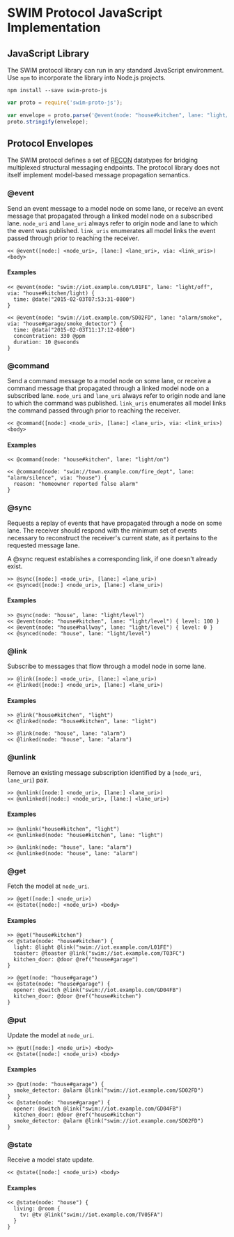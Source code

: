 # SWIM Protocol JavaScript Implementation

## JavaScript Library

The SWIM protocol library can run in any standard JavaScript environment.
Use `npm` to incorporate the library into Node.js projects.

```
npm install --save swim-proto-js
```

```js
var proto = require('swim-proto-js');

var envelope = proto.parse('@event(node: "house#kitchen", lane: "light/on")');
proto.stringify(envelope);
```

## Protocol Envelopes

The SWIM protocol defines a set of [RECON](https://github.com/web-aware/recon-scala)
datatypes for bridging multiplexed structural messaging endpoints.
The protocol library does not itself implement model-based message
propagation semantics.

### @event

Send an event message to a model node on some lane, or receive an event
message that propagated through a linked model node on a subscribed lane.
`node_uri` and `lane_uri` always refer to origin node and lane to which
the event was published.  `link_uris` enumerates all model links the
event passed through prior to reaching the receiver.

```
<< @event([node:] <node_uri>, [lane:] <lane_uri>, via: <link_uris>) <body>
```

#### Examples

```
<< @event(node: "swim://iot.example.com/L01FE", lane: "light/off", via: "house#kitchen/light) {
  time: @date("2015-02-03T07:53:31-0800")
}

<< @event(node: "swim://iot.example.com/SD02FD", lane: "alarm/smoke", via: "house#garage/smoke_detector") {
  time: @data("2015-02-03T11:17:12-0800")
  concentration: 330 @ppm
  duration: 10 @seconds
}
```

### @command

Send a command message to a model node on some lane, or receive a command
message that propagated through a linked model node on a subscribed lane.
`node_uri` and `lane_uri` always refer to origin node and lane to which
the command was published.  `link_uris` enumerates all model links the
command passed through prior to reaching the receiver.

```
<< @command([node:] <node_uri>, [lane:] <lane_uri>, via: <link_uris>) <body>
```

#### Examples

```
<< @command(node: "house#kitchen", lane: "light/on")

<< @command(node: "swim://town.example.com/fire_dept", lane: "alarm/silence", via: "house") {
  reason: "homeowner reported false alarm"
}
```

### @sync

Requests a replay of events that have propagated through a node on some lane.
The receiver should respond with the minimum set of events necessary to
reconstruct the receiver's current state, as it pertains to the requested
message lane.

A @sync request establishes a corresponding link, if one doesn't already exist.

```
>> @sync([node:] <node_uri>, [lane:] <lane_uri>)
<< @synced([node:] <node_uri>, [lane:] <lane_uri>)
```

#### Examples

```
>> @sync(node: "house", lane: "light/level")
<< @event(node: "house#kitchen", lane: "light/level") { level: 100 }
<< @event(node: "house#hallway", lane: "light/level") { level: 0 }
<< @synced(node: "house", lane: "light/level")
```

### @link

Subscribe to messages that flow through a model node in some lane.

```
>> @link([node:] <node_uri>, [lane:] <lane_uri>)
<< @linked([node:] <node_uri>, [lane:] <lane_uri>)
```

#### Examples

```
>> @link("house#kitchen", "light")
<< @linked(node: "house#kitchen", lane: "light")

>> @link(node: "house", lane: "alarm")
<< @linked(node: "house", lane: "alarm")
```

### @unlink

Remove an existing message subscription identified by a
(`node_uri`, `lane_uri`) pair.

```
>> @unlink([node:] <node_uri>, [lane:] <lane_uri>)
<< @unlinked([node:] <node_uri>, [lane:] <lane_uri>)
```

#### Examples

```
>> @unlink("house#kitchen", "light")
<< @unlinked(node: "house#kitchen", lane: "light")

>> @unlink(node: "house", lane: "alarm")
<< @unlinked(node: "house", lane: "alarm")
```

### @get

Fetch the model at `node_uri`.

```
>> @get([node:] <node_uri>)
<< @state([node:] <node_uri>) <body>
```

#### Examples

```
>> @get("house#kitchen")
<< @state(node: "house#kitchen") {
  light: @light @link("swim://iot.example.com/L01FE")
  toaster: @toaster @link("swim://iot.example.com/T03FC")
  kitchen_door: @door @ref("house#garage")
}

>> @get(node: "house#garage")
<< @state(node: "house#garage") {
  opener: @switch @link("swim://iot.example.com/GD04FB")
  kitchen_door: @door @ref("house#kitchen")
}
```

### @put

Update the model at `node_uri`.

```
>> @put([node:] <node_uri>) <body>
<< @state([node:] <node_uri>) <body>
```

#### Examples

```
>> @put(node: "house#garage") {
  smoke_detector: @alarm @link("swim://iot.example.com/SD02FD")
}
<< @state(node: "house#garage") {
  opener: @switch @link("swim://iot.example.com/GD04FB")
  kitchen_door: @door @ref("house#kitchen")
  smoke_detector: @alarm @link("swim://iot.example.com/SD02FD")
}
```

### @state

Receive a model state update.

```
<< @state([node:] <node_uri>) <body>
```

#### Examples

```
<< @state(node: "house") {
  living: @room {
    tv: @tv @link("swim://iot.example.com/TV05FA")
  }
}
```
